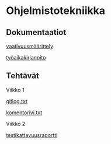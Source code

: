 # Ohjelmistotekniikka

## Dokumentaatiot

[vaativuusmäärittely](https://github.com/tuovinenemma/ot-harjoitustyo2022/blob/master/dokumentaatio/vaatimusmaarittely.md)

[työaikakirjanpito](https://github.com/tuovinenemma/ot-harjoitustyo2022/blob/master/dokumentaatio/tuntikirjanpito.md)


## Tehtävät

Viikko 1

[gitlog.txt](https://github.com/tuovinenemma/ot-harjoitustyo2022/blob/master/laskarit/viikko1/gitlog.txt)

[komentorivi.txt](https://github.com/tuovinenemma/ot-harjoitustyo2022/blob/master/laskarit/viikko1/komentorivi.txt)


Viikko 2

[testikattavuusraportti](https://github.com/tuovinenemma/ot-harjoitustyo2022/blob/master/laskarit/viikko2/Screenshot%20from%202022-11-15%2021-30-00.png)

